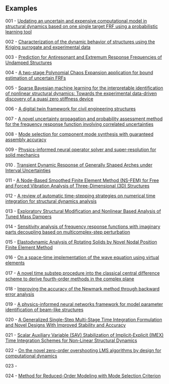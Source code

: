 ## Examples

001 - [Updating an uncertain and expensive computational model in structural dynamics based on one single target FRF using a probabilistic learning tool](https://doi.org/10.1007/s00466-023-02301-2)

002 - [Characterization of the dynamic behavior of structures using the Kriging surrogate and experimental data](https://doi.org/10.1007/s00707-023-03631-1)

003 - [Prediction for Antiresonant and Extremum Response Frequencies of Undamped Structures](https://doi.org/10.2514/1.J063011)

004 - [A two-stage Polynomial Chaos Expansion application for bound estimation of uncertain FRFs](http://dx.doi.org/10.1016/j.jsv.2023.117930)

005 -  [Sparse Bayesian machine learning for the interpretable identification of nonlinear structural dynamics: Towards the experimental data-driven discovery of a quasi zero stiffness device](https://doi.org/10.1016/j.ymssp.2023.110858)

006 - [A digital twin framework for civil engineering structures](https://doi.org/10.1016/j.cma.2023.116584)

007 - [A novel uncertainty propagation and probability assessment method for the frequency response function involving correlated uncertainties](https://doi.org/10.1007/s00419-024-02596-4)

008 - [Mode selection for component mode synthesis with guaranteed assembly accuracy](https://doi.org/10.1016/j.jsv.2024.118596)

009 - [Physics-informed neural operator solver and super-resolution for solid mechanics](http://dx.doi.org/10.1111/mice.13292)

010 . [Transient Dynamic Response of Generally Shaped Arches under Interval Uncertainties](https://doi.org/10.3390/app14135918)

011 - [A Node-Based Smoothed Finite Element Method (NS-FEM) for Free and Forced Vibration Analysis of Three-Dimensional (3D) Structures](https://doi.org/10.1142/S0219876223420100)

012 - [A review of automatic time-stepping strategies on numerical time integration for structural dynamics analysis](http://dx.doi.org/10.1016/j.engstruct.2014.08.016)

013 - [Exploratory Structural Modification and Nonlinear Based Analysis of Tuned Mass Dampers](http://dx.doi.org/10.1088/1742-6596/2721/1/012016)

014 - [Sensitivity analysis of frequency response functions with imaginary parts decoupling based on multicomplex-step perturbation](https://doi.org/10.1016/j.apm.2024.115669)

015 - [Elastodynamic Analysis of Rotating Solids by Novel Nodal Position Finite Element Method](https://doi.org/10.1016/j.euromechsol.2024.105478)

016 - [On a space-time implementation of the wave equation using virtual elements](https://doi.org/10.1007/s00466-024-02556-3)

017 - [A novel time substep procedure into the classical central diﬀerence scheme to derive fourth-order methods in the complex plane](https://doi.org/10.1016/j.compstruc.2024.107514)

018 - [Improving the accuracy of the Newmark method through backward error analysis](https://doi.org/10.1007/s00466-024-02580-3)

019 - [A physics-informed neural networks framework for model parameter identification of beam-like structures](https://doi.org/10.1016/j.ymssp.2024.112189)

020 - [A Generalized Single-Step Multi-Stage Time Integration Formulation and Novel Designs With Improved Stability and Accuracy](https://doi.org/10.1002/nme.7658)

021 - [Scalar Auxiliary Variable (SAV) Stabilization of Implicit-Explicit (IMEX) Time Integration Schemes for Non-Linear Structural Dynamics](https://doi.org/10.1002/nme.7660)

022 - [On the novel zero-order overshooting LMS algorithms by design for computational dynamics](https://doi.org/10.1016/j.cma.2024.117522)

023 - 

024 - [Method for Reduced-Order Modeling with Mode Selection Criterion](https://doi.org/10.2514/1.J064414)
